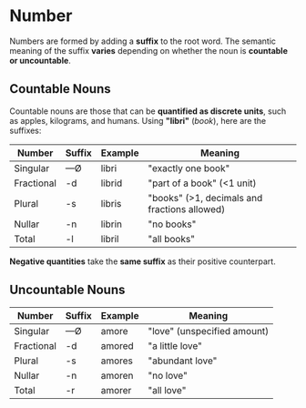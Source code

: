 # Number

Numbers are formed by adding a **suffix** to the root word.
The semantic meaning of the suffix **varies** depending on whether the noun is **countable or uncountable**.

## **Countable Nouns**

Countable nouns are those that can be **quantified as discrete units**, such as apples, kilograms, and humans.
Using **"libri"** (_book_), here are the suffixes:

| Number     | Suffix | Example | Meaning                                      |
| ---------- | ------ | ------- | -------------------------------------------- |
| Singular   | —Ø     | libri   | "exactly one book"                           |
| Fractional | -d     | librid  | "part of a book" (<1 unit)                   |
| Plural     | -s     | libris  | "books" (>1, decimals and fractions allowed) |
| Nullar     | -n     | librin  | "no books"                                   |
| Total      | -l     | libril  | "all books"                                  |

**Negative quantities** take the **same suffix** as their positive counterpart.

## **Uncountable Nouns**

| Number     | Suffix | Example | Meaning                     |
| ---------- | ------ | ------- | --------------------------- |
| Singular   | —Ø     | amore   | "love" (unspecified amount) |
| Fractional | -d     | amored  | "a little love"             |
| Plural     | -s     | amores  | "abundant love"             |
| Nullar     | -n     | amoren  | "no love"                   |
| Total      | -r     | amorer  | "all love"                  |
